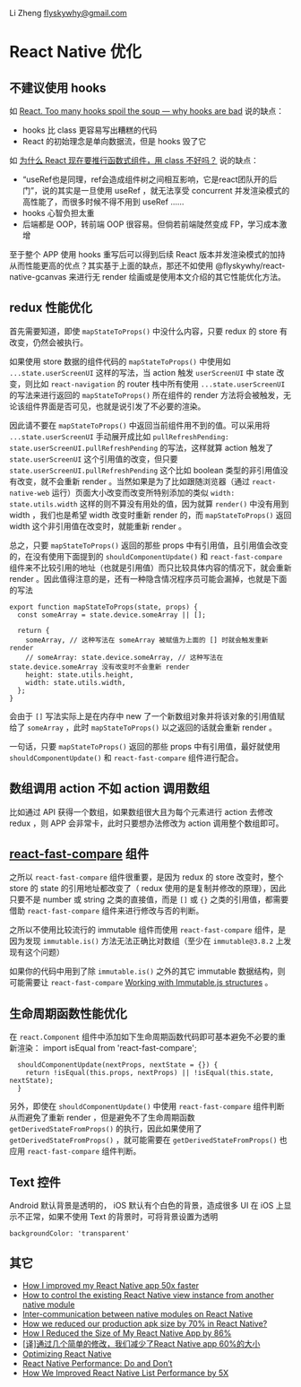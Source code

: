 Li Zheng flyskywhy@gmail.com

# React Native 优化

## 不建议使用 hooks
如 [React. Too many hooks spoil the soup — why hooks are bad](https://medium.com/leocode/react-too-many-hooks-spoil-the-soup-why-hooks-are-bad-e728f004200) 说的缺点：

* hooks 比 class 更容易写出糟糕的代码
* React 的初始理念是单向数据流，但是 hooks 毁了它

如 [为什么 React 现在要推行函数式组件，用 class 不好吗？](
https://www.zhihu.com/question/343314784/answer/949210799) 说的缺点：

* “useRef也是同理，ref会造成组件树之间相互影响，它是react团队开的后门”，说的其实是一旦使用 useRef ，就无法享受 concurrent 并发渲染模式的高性能了，而很多时候不得不用到 useRef ……
* hooks 心智负担太重
* 后端都是 OOP，转前端 OOP 很容易。但倘若前端陡然变成 FP，学习成本激增

至于整个 APP 使用 hooks 重写后可以得到后续 React 版本并发渲染模式的加持从而性能更高的优点？其实基于上面的缺点，那还不如使用 @flyskywhy/react-native-gcanvas 来进行无 render 绘画或是使用本文介绍的其它性能优化方法。

## redux 性能优化
首先需要知道，即使 `mapStateToProps()` 中没什么内容，只要 redux 的 store 有改变，仍然会被执行。

如果使用 store 数据的组件代码的 `mapStateToProps()` 中使用如 `...state.userScreenUI` 这样的写法，当 action 触发 `userScreenUI` 中 state 改变，则比如 `react-navigation` 的 router 栈中所有使用 `...state.userScreenUI` 的写法来进行返回的 `mapStateToProps()` 所在组件的 render 方法将会被触发，无论该组件界面是否可见，也就是说引发了不必要的渲染。

因此请不要在 `mapStateToProps()` 中返回当前组件用不到的值。可以采用将 `...state.userScreenUI` 手动展开成比如 `pullRefreshPending: state.userScreenUI.pullRefreshPending` 的写法，这样就算 action 触发了 `state.userScreenUI` 这个引用值的改变，但只要 `state.userScreenUI.pullRefreshPending` 这个比如 boolean 类型的非引用值没有改变，就不会重新 render 。当然如果是为了比如跟随浏览器（通过 `react-native-web` 运行）页面大小改变而改变所特别添加的类似 `width: state.utils.width` 这样的则不算没有用处的值，因为就算 `render()` 中没有用到 width ，我们也是希望 width 改变时重新 render 的，而  `mapStateToProps()` 返回 width 这个非引用值在改变时，就能重新 render 。

总之，只要 `mapStateToProps()` 返回的那些 props 中有引用值，且引用值会改变的，在没有使用下面提到的 `shouldComponentUpdate()` 和 `react-fast-compare` 组件来不比较引用的地址（也就是引用值）而只比较具体内容的情况下，就会重新 render 。因此值得注意的是，还有一种隐含情况程序员可能会漏掉，也就是下面的写法
```
export function mapStateToProps(state, props) {
  const someArray = state.device.someArray || [];

  return {
    someArray, // 这种写法在 someArray 被赋值为上面的 [] 时就会触发重新 render
    // someArray: state.device.someArray, // 这种写法在 state.device.someArray 没有改变时不会重新 render
    height: state.utils.height,
    width: state.utils.width,
  };
}
```
会由于 `[]` 写法实际上是在内存中 new 了一个新数组对象并将该对象的引用值赋给了 `someArray` ，此时 `mapStateToProps()` 以之返回的话就会重新 render 。

一句话，只要 `mapStateToProps()` 返回的那些 props 中有引用值，最好就使用 `shouldComponentUpdate()` 和 `react-fast-compare` 组件进行配合。

## 数组调用 action 不如 action 调用数组
比如通过 API 获得一个数组，如果数组很大且为每个元素进行 action 去修改 redux ，则 APP 会非常卡，此时只要想办法修改为 action 调用整个数组即可。

## [react-fast-compare](https://github.com/FormidableLabs/react-fast-compare) 组件
之所以 `react-fast-compare` 组件很重要，是因为 redux 的 store 改变时，整个 store 的 state 的引用地址都改变了（ redux 使用的是复制并修改的原理），因此只要不是 number 或 string 之类的直接值，而是 `[]` 或 `{}` 之类的引用值，都需要借助 `react-fast-compare` 组件来进行修改与否的判断。

之所以不使用比较流行的 immutable 组件而使用 `react-fast-compare` 组件，是因为发现 `immutable.is()` 方法无法正确比对数组（至少在 `immutable@3.8.2` 上发现有这个问题）

如果你的代码中用到了除 `immutable.is()` 之外的其它 immutable 数据结构，则可能需要让 `react-fast-compare` [Working with Immutable.js structures](https://github.com/FormidableLabs/react-fast-compare/issues/42) 。

## 生命周期函数性能优化
在 `react.Component` 组件中添加如下生命周期函数代码即可基本避免不必要的重新渲染：
import isEqual from 'react-fast-compare';

```
  shouldComponentUpdate(nextProps, nextState = {}) {
    return !isEqual(this.props, nextProps) || !isEqual(this.state, nextState);
  }
```
另外，即使在 `shouldComponentUpdate()` 中使用 `react-fast-compare` 组件判断从而避免了重新 render ，但是避免不了生命周期函数 `getDerivedStateFromProps()` 的执行，因此如果使用了 `getDerivedStateFromProps()`  ，就可能需要在 `getDerivedStateFromProps()` 也应用 `react-fast-compare` 组件判断。

## Text 控件
Android 默认背景是透明的， iOS 默认有个白色的背景，造成很多 UI 在 iOS 上显示不正常，如果不使用 Text 的背景时，可将背景设置为透明

    backgroundColor: 'transparent'

## 其它

* [How I improved my React Native app 50x faster](https://blog.inkdrop.info/how-i-improved-my-react-native-app-50x-faster-13d566061e84)
* [How to control the existing React Native view instance from another native module](https://dev.to/craftzdog/how-to-control-the-existing-react-native-view-instance-from-another-native-module-3doi)
* [Inter-communication between native modules on React Native](https://dev.to/craftzdog/inter-communication-between-native-modules-on-react-native-57bn)
* [How we reduced our production apk size by 70% in React Native?](https://dev.to/srajesh636/how-we-reduced-our-production-apk-size-by-70-in-react-native-1lci)
* [How I Reduced the Size of My React Native App by 86%](https://medium.com/@aswinmohanme/how-i-reduced-the-size-of-my-react-native-app-by-86-27be72bba640)
* [[译]通过几个简单的修改，我们减少了React Native app 60%的大小](https://cloud.tencent.com/developer/article/1661002)
* [Optimizing React Native](https://blog.coinbase.com/optimizing-react-native-7e7bf7ac3a34)
* [React Native Performance: Do and Don’t](https://medium.com/crowdbotics/react-native-performance-do-and-dont-88424e873bbd)
* [How We Improved React Native List Performance by 5X](https://medium.com/hackernoon/how-to-improve-react-native-list-performance-5x-times-b299c8a23b5d)
